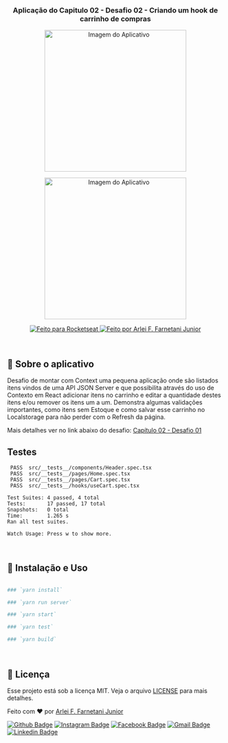 <h3 align="center">
  Aplicação do Capitulo 02 - Desafio 02 - Criando um hook de carrinho de compras
</h3>

<p align="center">
<img height="330" width="330" alt="Imagem do Aplicativo" src="https://www.notion.so/image/https%3A%2F%2Fs3-us-west-2.amazonaws.com%2Fsecure.notion-static.com%2F3d320e3c-a052-4f72-994e-aa69617ee85c%2FUntitled.png?table=block&id=c553563e-e14f-4b4d-9f80-b44d96c771b8&width=2020&userId=d8362244-4aa7-497b-9894-f26df8db4655&cache=v2">
</p>
<p align="center">
<img width="330" alt="Imagem do Aplicativo" src="https://www.notion.so/image/https%3A%2F%2Fs3-us-west-2.amazonaws.com%2Fsecure.notion-static.com%2Fa34120df-4046-4a84-8133-6eb987bceac6%2FUntitled.png?table=block&id=4e3c96e5-f7a7-4e1a-9fa9-34d99494047b&width=2000&userId=d8362244-4aa7-497b-9894-f26df8db4655&cache=v2">
</p>

<p align="center">
  <a href="#">
    <img alt="Feito para Rocketseat" src="https://img.shields.io/badge/made%20by-Rocketseat-purple%2306b656?style=flat-square">
  </a>

  <a href="https://www.github.com/farnetani/">
    <img alt="Feito por Arlei F. Farnetani Junior" src="https://img.shields.io/badge/solved%20by-Arlei%20F.%20Farnetani%20Junior-%2306b656?style=flat-square">
  </a>
</p>

<br>

## :rocket: Sobre o aplicativo

Desafio de montar com Context uma pequena aplicação onde são listados itens vindos de uma API JSON Server e que possibilita através do uso de Contexto em React adicionar itens no carrinho e editar a quantidade destes itens e/ou remover os itens um a um. Demonstra algumas validações importantes, como itens sem Estoque e como salvar esse carrinho no Localstorage para não perder com o Refresh da página.

Mais detalhes ver no link abaixo do desafio:
[Capítulo 02 - Desafio 01](https://www.notion.so/Desafio-01-Criando-um-hook-de-carrinho-de-compras-5769216778794019a83f544e79167b12)

## Testes
```
 PASS  src/__tests__/components/Header.spec.tsx
 PASS  src/__tests__/pages/Home.spec.tsx
 PASS  src/__tests__/pages/Cart.spec.tsx
 PASS  src/__tests__/hooks/useCart.spec.tsx

Test Suites: 4 passed, 4 total
Tests:       17 passed, 17 total
Snapshots:   0 total
Time:        1.265 s
Ran all test suites.

Watch Usage: Press w to show more.
```

<br>

## :wrench: Instalação e Uso

```bash

### `yarn install`

### `yarn run server`

### `yarn start`

### `yarn test`

### `yarn build`

```

<br>

## :memo: Licença

Esse projeto está sob a licença MIT. Veja o arquivo [LICENSE](/LICENSE) para mais detalhes.


Feito com :heart: por [Arlei F. Farnetani Junior](https://github.com/farnetani)

[![Github Badge](https://img.shields.io/github/followers/farnetani?style=social)](https://img.shields.io/github/followers/farnetani?style=social)
[![Instagram Badge](https://img.shields.io/badge/-farnetanijr-purple?style=flat-square&logo=Instagram&logoColor=white&link=https://www.instagram.com/farnetanijr/)](https://www.instagram.com/farnetanijr)
[![Facebook Badge](https://img.shields.io/badge/-farnetanijr-navy?style=flat-square&logo=Facebook&logoColor=white&link=https://www.facebook.com/farnetanijr/)](https://www.facebook.com/farnetanijr)
[![Gmail Badge](https://img.shields.io/badge/-farnetani@gmail.com-c14438?style=flat-square&logo=Gmail&logoColor=white&link=mailto:farnetani@gmail.com)](mailto:farnetani@gmail.com)
[![Linkedin Badge](https://img.shields.io/badge/-Arlei%20F.%20Farnetani%20Junior-blue?style=flat-square&logo=Linkedin&logoColor=white&link=https://www.linkedin.com/in/farnetani/)](https://www.linkedin.com/in/farnetani/)

